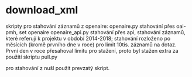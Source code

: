 # download_xml

skripty pro stahování záznamů z openaire:
 	openaire.py 	stahování přes oai-pmh, set openaire
	openaire_api.py 	stahování přes api, stahování záznamů, které referují k projektu v období 2014-2018; stahování rozloženo po měsících (kromě prvního dne v roce) pro limit 10tis. záznamů na dotaz. 
	První den v roce přesahoval limitu pro stažení, proto byl stažen extra za použití skriptu pull.py 
	
pro stahování z nušl použit prevzatý skript.

